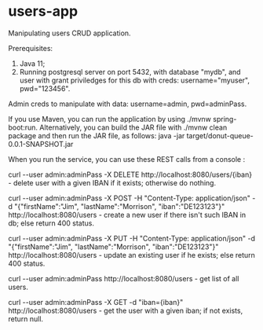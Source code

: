 # users-app
Manipulating users CRUD application.

Prerequisites:
1) Java 11;
2) Running postgresql server on port 5432, with database "mydb", and user with grant priviledges for this db with creds: username="myuser", pwd="123456".

Admin creds to manipulate with data: username=admin, pwd=adminPass.

If you use Maven, you can run the application by using ./mvnw spring-boot:run. 
Alternatively, you can build the JAR file with ./mvnw clean package and then run the JAR file, as follows:
java -jar target/donut-queue-0.0.1-SNAPSHOT.jar



When you run the service, you can use these REST calls from a console :

curl --user admin:adminPass -X DELETE http://localhost:8080/users/{iban} - delete user with a given IBAN if it exists; otherwise do nothing.

curl --user admin:adminPass -X POST -H "Content-Type: application/json" -d "{\"firstName\":\"Jim\", \"lastName\":\"Morrison\", \"iban\":\"DE123123\"}" http://localhost:8080/users - create a new user if there isn't such IBAN in db; else return 400 status.

curl --user admin:adminPass -X PUT -H "Content-Type: application/json" -d "{\"firstName\":\"Jim\", \"lastName\":\"Morrison\", \"iban\":\"DE123123\"}" http://localhost:8080/users - update an existing user if he exists; else return 400 status.

curl --user admin:adminPass http://localhost:8080/users - get list of all users.

curl --user admin:adminPass -X GET -d "iban={iban}" http://localhost:8080/users - get the user with a given iban; if not exists, return null.
